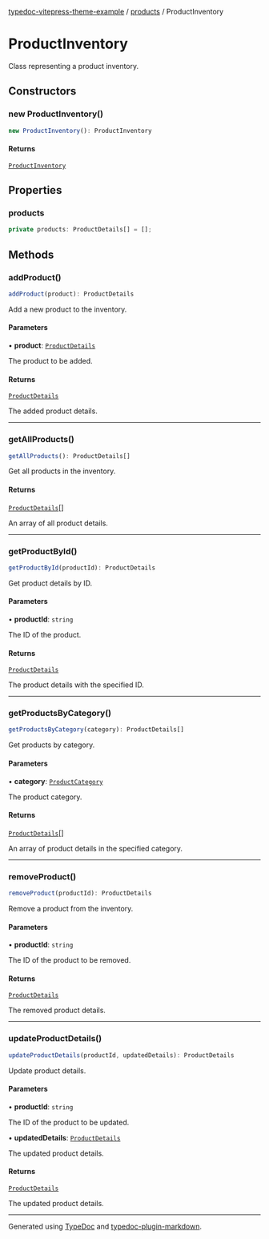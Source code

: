 [typedoc-vitepress-theme-example](../../index.md) / [products](../index.md) / ProductInventory

# ProductInventory

Class representing a product inventory.

## Constructors

### new ProductInventory()

```ts
new ProductInventory(): ProductInventory
```

#### Returns

[`ProductInventory`](ProductInventory.md)

## Properties

### products

```ts
private products: ProductDetails[] = [];
```

## Methods

### addProduct()

```ts
addProduct(product): ProductDetails
```

Add a new product to the inventory.

#### Parameters

• **product**: [`ProductDetails`](../interfaces/ProductDetails.md)

The product to be added.

#### Returns

[`ProductDetails`](../interfaces/ProductDetails.md)

The added product details.

***

### getAllProducts()

```ts
getAllProducts(): ProductDetails[]
```

Get all products in the inventory.

#### Returns

[`ProductDetails`](../interfaces/ProductDetails.md)[]

An array of all product details.

***

### getProductById()

```ts
getProductById(productId): ProductDetails
```

Get product details by ID.

#### Parameters

• **productId**: `string`

The ID of the product.

#### Returns

[`ProductDetails`](../interfaces/ProductDetails.md)

The product details with the specified ID.

***

### getProductsByCategory()

```ts
getProductsByCategory(category): ProductDetails[]
```

Get products by category.

#### Parameters

• **category**: [`ProductCategory`](../enumerations/ProductCategory.md)

The product category.

#### Returns

[`ProductDetails`](../interfaces/ProductDetails.md)[]

An array of product details in the specified category.

***

### removeProduct()

```ts
removeProduct(productId): ProductDetails
```

Remove a product from the inventory.

#### Parameters

• **productId**: `string`

The ID of the product to be removed.

#### Returns

[`ProductDetails`](../interfaces/ProductDetails.md)

The removed product details.

***

### updateProductDetails()

```ts
updateProductDetails(productId, updatedDetails): ProductDetails
```

Update product details.

#### Parameters

• **productId**: `string`

The ID of the product to be updated.

• **updatedDetails**: [`ProductDetails`](../interfaces/ProductDetails.md)

The updated product details.

#### Returns

[`ProductDetails`](../interfaces/ProductDetails.md)

The updated product details.

***

Generated using [TypeDoc](https://typedoc.org) and [typedoc-plugin-markdown](https://typedoc-plugin-markdown.org).
